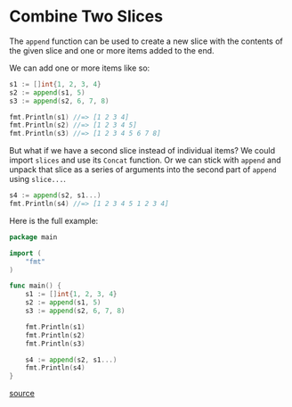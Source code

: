 # Combine Two Slices

The `append` function can be used to create a new slice with the contents of
the given slice and one or more items added to the end.

We can add one or more items like so:

```go
s1 := []int{1, 2, 3, 4}
s2 := append(s1, 5)
s3 := append(s2, 6, 7, 8)

fmt.Println(s1) //=> [1 2 3 4]
fmt.Println(s2) //=> [1 2 3 4 5]
fmt.Println(s3) //=> [1 2 3 4 5 6 7 8]
```

But what if we have a second slice instead of individual items? We could import
`slices` and use its `Concat` function. Or we can stick with `append` and
unpack that slice as a series of arguments into the second part of `append`
using `slice...`.

```go
s4 := append(s2, s1...)
fmt.Println(s4) //=> [1 2 3 4 5 1 2 3 4]
```

Here is the full example:

```go
package main

import (
	"fmt"
)

func main() {
	s1 := []int{1, 2, 3, 4}
	s2 := append(s1, 5)
	s3 := append(s2, 6, 7, 8)

	fmt.Println(s1)
	fmt.Println(s2)
	fmt.Println(s3)

	s4 := append(s2, s1...)
	fmt.Println(s4)
}
```

[source](https://pkg.go.dev/builtin#append)
